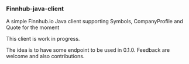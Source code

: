 ### Finnhub-java-client

A simple Finnhub.io Java client supporting Symbols, CompanyProfile and Quote for the moment

This client is work in progress.

The idea is to have some endpoint to be used in 0.1.0. Feedback are welcome and also contributions. 
